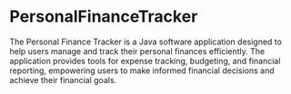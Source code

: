 # PersonalFinanceTracker
The Personal Finance Tracker is a Java software application designed to help users manage and track their personal finances efficiently. The application provides tools for expense tracking, budgeting, and financial reporting, empowering users to make informed financial decisions and achieve their financial goals. 
